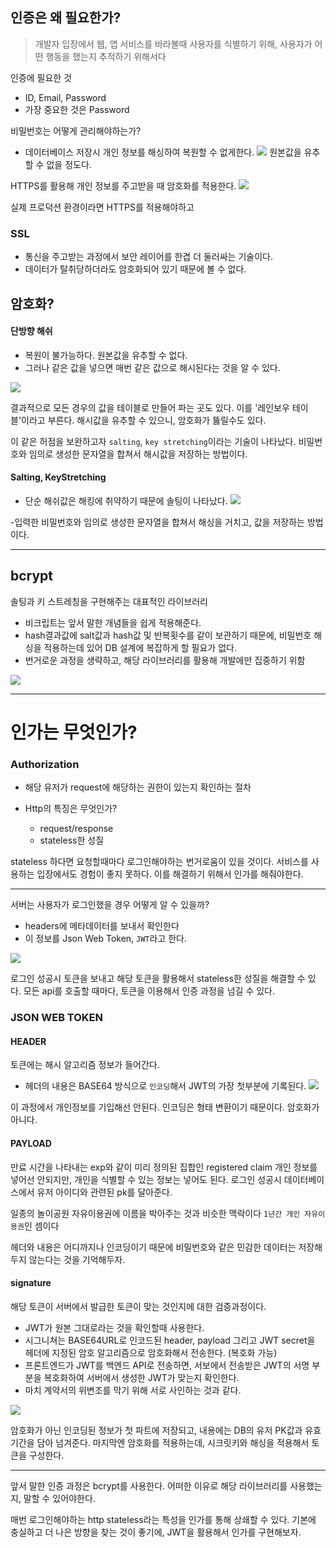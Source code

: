 ## 인증은 왜 필요한가?

> 개발자 입장에서 웹, 앱 서비스를 바라볼때 사용자를 식별하기 위해,
> 사용자가 어떤 행동을 했는지 추적하기 위해서다

인증에 필요한 것

- ID, Email, Password
- 가장 중요한 것은 Password

비밀번호는 어떻게 관리해야하는가?

- 데이터베이스 저장시 개인 정보를 해싱하여 복원할 수 없게한다.
  ![](https://velog.velcdn.com/images/willy4202/post/e05609f9-dc96-4e8b-b4de-dd7cda553768/image.png)
  원본값을 유추할 수 없을 정도다.

HTTPS를 활용해 개인 정보를 주고받을 때 암호화를 적용한다.
![](https://velog.velcdn.com/images/willy4202/post/d42873e6-6d18-47e4-b5fe-3703a14360c0/image.png)

실제 프로덕션 환경이라면 HTTPS를 적용해야하고

### SSL

- 통신을 주고받는 과정에서 보안 레이어를 한겹 더 둘러싸는 기술이다.
- 데이터가 탈취당하더라도 암호화되어 있기 때문에 볼 수 없다.

## 암호화?

#### 단방향 해쉬

- 복원이 불가능하다. 원본값을 유추할 수 없다.
- 그러나 같은 값을 넣으면 매번 같은 값으로 해시된다는 것을 알 수 있다.

![](https://velog.velcdn.com/images/willy4202/post/882222bc-e95d-4e33-bda2-7824de4677a4/image.png)

결과적으로 모든 경우의 값을 테이블로 만들어 파는 곳도 있다. 이를 '레인보우 테이블'이라고 부른다.
해시값을 유추할 수 있으니, 암호화가 뚫릴수도 있다.

이 같은 허점을 보완하고자 `salting`, `key stretching`이라는 기술이 나타났다.
비밀번호와 임의로 생성한 문자열을 합쳐서 해시값을 저장하는 방법이다.

#### Salting, KeyStretching

- 단순 해쉬값은 해킹에 취약하기 때문에 솔팅이 나타났다.
  ![](https://velog.velcdn.com/images/willy4202/post/8cea326b-cc78-471d-a774-4863405e4db9/image.png)

-입력한 비밀번호와 임의로 생성한 문자열을 합쳐서 해싱을 거치고, 값을 저장하는 방법이다.

---

## bcrypt

솔팅과 키 스트레칭을 구현해주는 대표적인 라이브러리

- 비크립트는 앞서 말한 개념들을 쉽게 적용해준다.
- hash결과값에 salt값과 hash값 및 반복횟수를 같이 보관하기 때문에, 비밀번호 해싱을 적용하는데 있어 DB 설계에 복잡하게 할 필요가 없다.
- 번거로운 과정을 생략하고, 해당 라이브러리를 활용해 개발에만 집중하기 위함

![](https://velog.velcdn.com/images/willy4202/post/59208129-d214-494b-99ce-df6ef09e0ea8/image.png)

---

# 인가는 무엇인가?

### Authorization

- 해당 유저가 request에 해당하는 권한이 있는지 확인하는 절차
- Http의 특징은 무엇인가?

  - request/response
  - stateless한 성질

stateless 하다면 요청할때마다 로그인해야하는 번거로움이 있을 것이다.
서비스를 사용하는 입장에서도 경험이 좋지 못하다.
이를 해결하기 위해서 인가를 해줘야한다.

---

서버는 사용자가 로그인했을 경우 어떻게 알 수 있을까?

- headers에 메타데이터를 보내서 확인한다
- 이 정보를 Json Web Token, `JWT`라고 한다.

![](https://velog.velcdn.com/images/willy4202/post/d2449de4-f914-4d7f-8335-56204f15aeee/image.png)

로그인 성공시 토큰을 보내고 해당 토큰을 활용해서 stateless한 성질을 해결할 수 있다.
모든 api를 호출할 때마다, 토큰을 이용해서 인증 과정을 넘길 수 있다.

### JSON WEB TOKEN

#### HEADER

토큰에는 해시 알고리즘 정보가 들어간다.

- 헤더의 내용은 BASE64 방식으로 `인코딩`해서 JWT의 가장 첫부분에 기록된다.
  ![](https://velog.velcdn.com/images/willy4202/post/557567be-81d7-4606-a22d-2d98a0e9b99d/image.png)

이 과정에서 개인정보를 기입해선 안된다. 인코딩은 형태 변환이기 때문이다. 암호화가 아니다.

#### PAYLOAD

만료 시간을 나타내는 exp와 같이 미리 정의된 집합인 registered claim
개인 정보를 넣어선 안되지만, 개인을 식별할 수 있는 정보는 넣어도 된다.
로그인 성공시 데이터베이스에서 유저 아이디와 관련된 pk를 달아준다.

일종의 놀이공원 자유이용권에 이름을 박아주는 것과 비슷한 맥락이다
`1년간 개인 자유이용권`인 셈이다

헤더와 내용은 어디까지나 인코딩이기 때문에
비밀번호와 같은 민감한 데이터는 저장해두지 않는다는 것을 기억해두자.

#### signature

해당 토큰이 서버에서 발급한 토큰이 맞는 것인지에 대한 검증과정이다.

- JWT가 원본 그대로라는 것을 확인할때 사용한다.
- 시그니쳐는 BASE64URL로 인코드된 header, payload 그리고 JWT secret을 헤더에 지정된 암호 알고리즘으로 암호화해서 전송한다. (복호화 가능)
- 프론트엔드가 JWT를 백엔드 API로 전송하면, 서보에서 전송받은 JWT의 서명 부분을 복호화하여 서버에서 생성한 JWT가 맞는지 확인한다.
- 마치 계약서의 위변조를 막기 위해 서로 사인하는 것과 같다.

![](https://velog.velcdn.com/images/willy4202/post/4a2346c7-4142-4d8f-8f52-788e9ac0c749/image.png)

암호화가 아닌 인코딩된 정보가 첫 파트에 저장되고, 내용에는 DB의 유저 PK값과 유효기간을 담아 넘겨준다.
마지막엔 암호화를 적용하는데, 시크릿키와 해싱을 적용해서 토큰을 구성한다.

---

앞서 말한 인증 과정은 bcrypt를 사용한다.
어떠한 이유로 해당 라이브러리를 사용했는지, 말할 수 있어야한다.

매번 로그인해야하는 http stateless라는 특성을 인가를 통해 상쇄할 수 있다.
기본에 충실하고 더 나은 방향을 찾는 것이 좋기에,
JWT을 활용해서 인가를 구현해보자.
